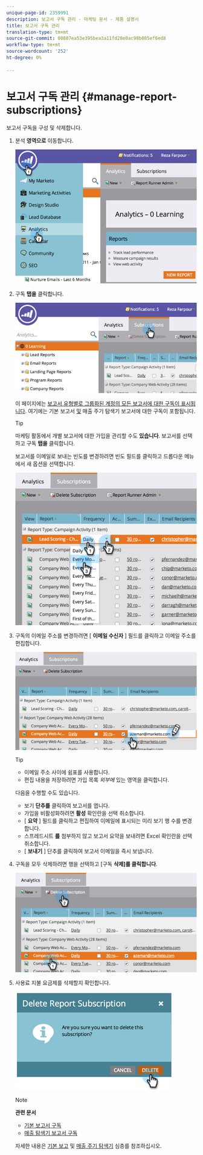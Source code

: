 ```yaml
---
unique-page-id: 2359991
description: 보고서 구독 관리 - 마케팅 문서 - 제품 설명서
title: 보고서 구독 관리
translation-type: tm+mt
source-git-commit: 00887ea53e395bea3a11fd28e0ac98b085ef6ed8
workflow-type: tm+mt
source-wordcount: '252'
ht-degree: 0%

---
```



# 보고서 구독 관리 {#manage-report-subscriptions}

보고서 구독을 구성 및 삭제합니다.

1. 분석 **영역으로** 이동합니다.

   ![](assets/image2014-9-16-10-3a35-3a25.png)

1. 구독 **탭을** 클릭합니다.

   ![](assets/image2014-9-16-10-3a35-3a32.png)

   이 페이지에는 [보고서 유형별로 그룹화된 계정의 모든 보고서에 대한 구독이 표시됩니다](../../../../product-docs/reporting/basic-reporting/report-types/report-type-overview.md). 여기에는 기본 보고서 [및](subscribe-to-a-basic-report.md) 매출 주기 탐색기 [](http://docs.marketo.com/display/docs/revenue+cycle+analytics) 보고서에 대한 구독이 포함됩니다.

   >[!TIP]
   >
   >마케팅 활동에서 개별 보고서에 대한 가입을 관리할 수도 **있습니다**. 보고서를 선택하고 구독 **탭을** 클릭합니다.

   보고서를 이메일로 보내는 빈도를 변경하려면 빈도 필드를 클릭하고 드롭다운 메뉴에서 새 옵션을 선택합니다.

   ![](assets/image2014-9-16-10-3a36-3a4.png)

1. 구독의 이메일 주소를 변경하려면 [ **이메일 수신자** ] 필드를 클릭하고 이메일 주소를 편집합니다.

   ![](assets/image2014-9-16-10-3a36-3a11.png)

   >[!TIP]
   >
   >
   >    
   >    
   >    * 이메일 주소 사이에 쉼표를 사용합니다.
   >    * 편집 내용을 저장하려면 가입 목록 *외부에* 있는 영역을 클릭합니다.


   다음을 수행할 수도 있습니다.

   * 보기 **단추를** 클릭하여 보고서를 엽니다.
   * 가입을 비활성화하려면 **활성** 확인란을 선택 취소합니다.
   * [ **요약** ] 필드를 클릭하고 편집하여 이메일에 표시되는 미리 보기 행 수를 변경합니다.
   * 스프레드시트 **를** 첨부하지 않고 보고서 요약을 보내려면 Excel 확인란을 선택 취소합니다.
   * [ **보내기** ] 단추를 클릭하여 보고서 이메일을 즉시 보냅니다.



1. 구독을 모두 삭제하려면 행을 선택하고 [구독 **삭제]를 클릭합니다**.

   ![](assets/image2014-9-16-10-3a36-3a38.png)

1. 사용료 지불 요금제를 삭제할지 확인합니다.

   ![](assets/image2014-9-16-10-3a36-3a43.png)

   >[!NOTE]
   >
   >**관련 문서**
   >
   >    
   >    
   >    * [기본 보고서 구독](subscribe-to-a-basic-report.md)
   >    * [매출 탐색기 보고서 구독](../../../../product-docs/reporting/revenue-cycle-analytics/revenue-explorer/subscribe-to-a-revenue-explorer-report.md)


   자세한 내용은 [기본 보고](http://docs.marketo.com/display/docs/basic+reporting) 및 [매출 주기 탐색기](http://docs.marketo.com/display/docs/revenue+cycle+analytics) 심층를 참조하십시오.


